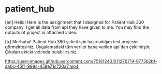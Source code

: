# patient_hub
[en]
Hello! Here is the assignment that I designed for Patient Hub 360 company. I get all data from api they have given to me. You may find the outputs of project in attached video. 

[tr]
Merhaba! Patient Hub 360 şirketi için hazırladığım test projesini görmektesiniz. Uygulamadaki tüm veriler bana verilen api'dan çekilmiştir. Çıktıları ekteki videoda bulabilirsiniz.


https://user-images.githubusercontent.com/75181243/211279719-977562bf-aa0c-45f1-999c-458e71c720a7.mp4

